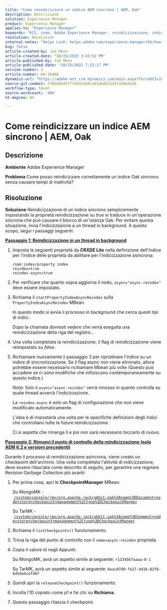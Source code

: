 ```yaml
---
title: "Come reindicizzare un indice AEM sincrono | AEM, Oak"
description: Descrizione
solution: Experience Manager
product: Experience Manager
applies-to: "Experience Manager"
keywords: "KCS, come, Adobe Experience Manager, reindicizzazione, indice AEM sincrono, Oak"
resolution: Resolution
internal-notes: "Helpx Link: helpx.adobe.com/experience-manager/kb/how-to-reindex-a-synchronous-AEM-index-AEM-Oak.html"
bug: false
article-created-by: Jim Menn
article-created-date: "10/25/2022 3:43:52 PM"
article-published-by: Jim Menn
article-published-date: "10/25/2022 7:23:17 PM"
version-number: 3
article-number: KA-16460
dynamics-url: "https://adobe-ent.crm.dynamics.com/main.aspx?forceUCI=1&pagetype=entityrecord&etn=knowledgearticle&id=c36388d0-7b54-ed11-bba2-6045bd006b4b"
source-git-commit: 778bb0bd3ff76d35a60ce91ebdb3142fa59eda30
workflow-type: tm+mt
source-wordcount: '406'
ht-degree: 0%

---
```


# Come reindicizzare un indice AEM sincrono | AEM, Oak

## Descrizione


<b>Ambiente</b>
Adobe Experience Manager

<b>Problema</b>
Come posso reindicizzare correttamente un indice Oak sincrono senza causare tempi di inattività?


## Risoluzione


<b>Soluzione</b>
Reindicizzazione di un indice sincrono semplicemente impostando la proprietà reindicizzazione su *true* si traduce in un&#39;operazione sincrona che può causare il blocco di un&#39;istanza Oak.
Per evitare questa situazione, invia l&#39;indicizzazione a un thread in background.
A questo scopo, segui i passaggi seguenti:

<b><u>Passaggio 1: Reindicizzazione in un thread in background</u></b>

1. Imposta le seguenti proprietà da <b>CRXDE Lite</b> nella definizione dell&#39;indice per l&#39;indice delle proprietà da abilitare per l&#39;indicizzazione asincrona:<br>

   ```
   /oak:index/property index
   reindex=true
   reindex-async=true
   ```
2. Per verificare che quanto sopra aggiorna il nodo, `async="async-reindex"` deve essere impostato.
3. Richiama il `startPropertyIndexAsyncReindex` sulla `PropertyIndexAsyncReindex` MBean.

   In questo modo si avvia il processo in background che cerca questi tipi di indici.

   Dopo la chiamata dovresti vedere che verrà eseguita una reindicizzazione della riga del registro...
4. Una volta completata la reindicizzazione, il flag di reindicizzazione viene reimpostato su *false*.
5. Richiamare nuovamente il passaggio 3 per ripristinare l&#39;indice su un indice di sincronizzazione. Se il flag async non viene eliminato, allora potrebbe essere necessario richiamare Mbean più volte (Questo può accadere se ci sono modifiche che influiscono contemporaneamente su questo indice.)



   *Nota:* Solo il `async="async-reindex"` verrà rimosso in quanto controlla su quale thread avverrà l&#39;indicizzazione.

   La `reindex-async` è solo un flag di configurazione che non viene modificato automaticamente.

   L&#39;idea è di impostarla una volta per le specifiche definizioni degli indici che controllano tutte le future reindicizzazione.

   Ci si aspetta che rimanga lì e poi non sarà necessario toccarlo di nuovo.


<b><u>Passaggio 2: Rimuovi il punto di controllo della reindicizzazione (solo AEM 6.2 e versioni precedenti)</u></b>

Durante il processo di reindicizzazione asincrona, viene creato un checkpoint dell&#39;archivio.
Una volta completata l&#39;attività di indicizzazione, deve essere rilasciata come descritto di seguito, per garantire una regolare Revision Garbage Collection più avanti:

1. Per prima cosa, apri le <b>CheckpointManager</b> MBean:

   Su MongoMK - [`/system/console/jmx/org.apache.jackrabbit.oak%3Aname%3DDocument+node+store+checkpoint+management%2Ctype%3DCheckpointManger`](http://localhost:4502/system/console/jmx/org.apache.jackrabbit.oak%3Aname%3DDocument+node+store+checkpoint+management%2Ctype%3DCheckpointManger)

   Su TarMK - [`/system/console/jmx/org.apache.jackrabbit.oak%3Aname%3DSegment+node+store+checkpoint+management%2Ctype%3DCheckpointManger`](http://localhost:4502/system/console/jmx/org.apache.jackrabbit.oak%3Aname%3DSegment+node+store+checkpoint+management%2Ctype%3DCheckpointManger)


2. Richiama il `listCheckpoints()` funzionamento.
3. Trova la riga del punto di controllo con il `name=async-reindex` proprietà.
4. Copia il valore id negli Appunti:

   Su MongoMK, avrà un aspetto simile al seguente: `r1234567aaaa-0-1`

   Su TarMK, avrà un aspetto simile al seguente: `6eac07d0-fe27-4d16-82f8-6d5da4cefd67`


5. Quindi apri la `releaseCheckpoint()` funzionamento.
6. Incolla l&#39;ID copiato come p1 e fai clic su <b>Richiama</b>.
7. Questo passaggio rilascia il checkpoint.

